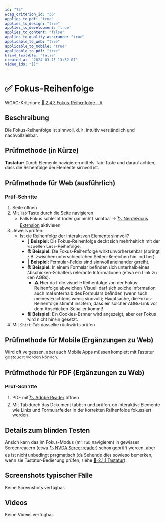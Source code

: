 ```yaml
---
id: "73"
wcag_criterion_id: "36"
applies_to_pdf: "true"
applies_to_design: "true"
applies_to_development: "true"
applies_to_content: "false"
applies_to_quality_assurance: "true"
applicable_to_web: "true"
applicable_to_mobile: "true"
applicable_to_pdf: "true"
blind_testable: "false"
created_at: "2024-03-15 13:52:07"
video_ids: "[]"
---
```


# ✅ Fokus-Reihenfolge

WCAG-Kriterium: [📜 2.4.3 Fokus-Reihenfolge - A](..)

## Beschreibung

Die Fokus-Reihenfolge ist sinnvoll, d. h. intuitiv verständlich und nachvollziehbar.

## Prüfmethode (in Kürze)

**Tastatur:** Durch Elemente navigieren mittels Tab-Taste und darauf achten, dass die Reihenfolge der Elemente sinnvoll ist.

## Prüfmethode für Web (ausführlich)

### Prüf-Schritte

1. Seite öffnen
1. Mit `Tab`-Taste durch die Seite navigieren
    - Falls Fokus schlecht (oder gar nicht) sichtbar → [🏷️ NerdeFocus Extension](/de/tags/nerdefocus-extension) aktivieren
1. Jeweils prüfen:
    - Ist die Reihenfolge der interaktiven Elemente sinnvoll?
        - **🙂 Beispiel:** Die Fokus-Reihenfolge deckt sich mehrheitlich mit der visuellen Lese-Reihefolge.
        - **😡 Beispiel:** Die Fokus-Reihenfolge wirkt unvorhersehbar (springt z.B. zwischen unterschiedlichen Seiten-Bereichen hin und her).
        - **🙂 Beispiel:** Formular-Felder sind sinnvoll aneinander gereiht.
        - **😡 Beispiel:** In einem Formular befinden sich unterhalb eines Abschicken-Schalters relevante Informationen (etwa ein Link zu den AGBs).
            - ⚠️ Hier darf die visuelle Reihenfolge von der Fokus-Reihenfolge abweichen! Visuell darf sich solche Information auch mal unterhalb des Formulars befinden (wenn auch meines Erachtens wenig sinnvoll); Hauptsache, die Fokus-Reihenfolge stimmt insofern, dass ein solcher AGBs-Link vor dem Abschicken-Schalter kommt!
        - **😡 Beispiel:** Ein Cookies-Banner wird angezeigt, aber der Fokus wird nicht hinein gesetzt.
1. Mit `Shift`-`Tab` dasselbe rückwärts prüfen

## Prüfmethode für Mobile (Ergänzungen zu Web)

Wird oft vergessen, aber auch Mobile Apps müssen komplett mit Tastatur gesteuert werden können.

## Prüfmethode für PDF (Ergänzungen zu Web)

### Prüf-Schritte
1. PDF mit [🏷️ Adobe Reader](/de/tags/adobe-reader) öffnen
1. Mit Tab durch das Dokument tabben und prüfen, ob interaktive Elemente wie Links und Formularfelder in der korrekten Reihenfolge fokussiert werden.

## Details zum blinden Testen

Ansich kann das im Fokus-Modus (mit `Tab` navigieren) in gewissen Screenreadern (etwa [🏷️ NVDA Screenreader](/de/tags/nvda-screenreader)) schon geprüft werden, aber es ist nicht unbedingt pragmatisch (da Sehende dies sowieso bemerken, wenn sie Tastatur-Bedienung prüfen, siehe [📜-2.1.1 Tastatur](/de/wcag/2.1.1-tastatur)).

## Screenshots typischer Fälle

Keine Screenshots verfügbar.

## Videos

Keine Videos verfügbar.
